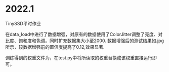 # 2022.1
TinySSD平时作业

在data_load中进行了数据增强，对原有的数据使用了ColorJitter调整了亮度、对比度、饱和度和色调。同时扩充数据集大小至2000.
数据增强后的测试结果如.jpg所示，较数据增强前的置信度提高了0.12,效果显著.

训练得到的权重文件为，在test.py中将所读取的权重替换成该权重直接运行即可。
